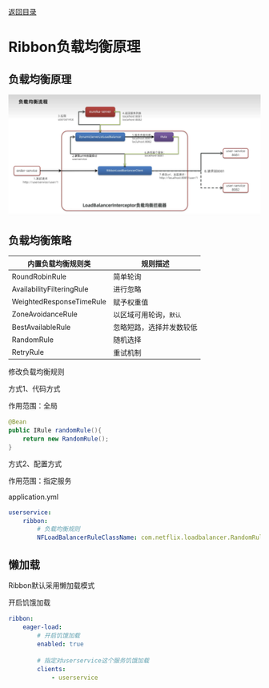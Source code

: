 [返回目录](/blog/microservices/index)

# Ribbon负载均衡原理

## 负载均衡原理

![](img/Ribbon负载均衡.png)

## 负载均衡策略

| 内置负载均衡规则类 | 规则描述 |
| - | - |
| RoundRobinRule | 简单轮询 |
| AvailabilityFilteringRule | 进行忽略 |
| WeightedResponseTimeRule | 赋予权重值 |
| ZoneAvoidanceRule | 以区域可用轮询，`默认` |
| BestAvailableRule | 忽略短路，选择并发数较低 |
| RandomRule | 随机选择 |
| RetryRule | 重试机制 |

修改负载均衡规则

方式1、代码方式

作用范围：全局

```java
@Bean
public IRule randomRule(){
    return new RandomRule();
}
```

方式2、配置方式

作用范围：指定服务

application.yml

```yaml
userservice:
    ribbon:
        # 负载均衡规则
        NFLoadBalancerRuleClassName: com.netflix.loadbalancer.RandomRule 
```

## 懒加载

Ribbon默认采用懒加载模式

开启饥饿加载

```yaml
ribbon:
    eager-load:
        # 开启饥饿加载
        enabled: true 

        # 指定对userservice这个服务饥饿加载
        clients: 
            - userservice
```
